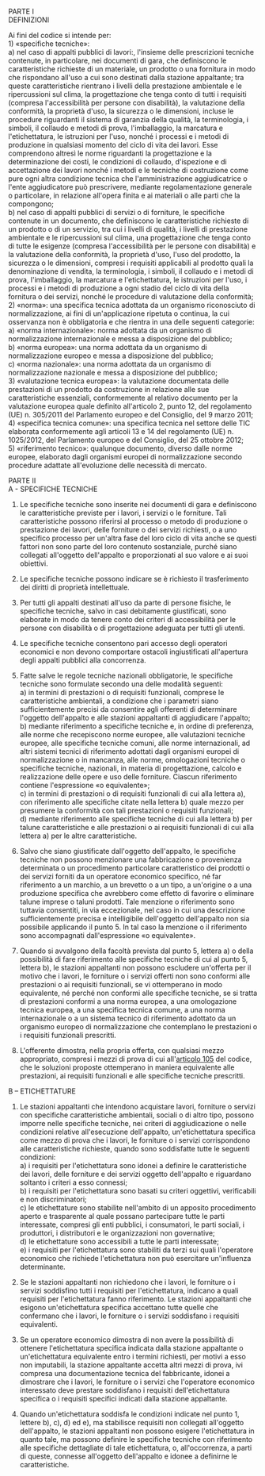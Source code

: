 PARTE I<br>DEFINIZIONI

Ai fini del codice si intende per:<br>1) «specifiche tecniche»:<br>a) nel caso di appalti pubblici di lavori:, l'insieme delle prescrizioni tecniche contenute, in particolare, nei documenti di gara, che definiscono le caratteristiche richieste di un materiale, un prodotto o una fornitura in modo che rispondano all'uso a cui sono destinati dalla stazione appaltante; tra queste caratteristiche rientrano i livelli della prestazione ambientale e le ripercussioni sul clima, la progettazione che tenga conto di tutti i requisiti (compresa l'accessibilità per persone con disabilità), la valutazione della conformità, la proprietà d'uso, la sicurezza o le dimensioni, incluse le procedure riguardanti il sistema di garanzia della qualità, la terminologia, i simboli, il collaudo e metodi di prova, l'imballaggio, la marcatura e l'etichettatura, le istruzioni per l'uso, nonché i processi e i metodi di produzione in qualsiasi momento del ciclo di vita dei lavori. Esse comprendono altresì le norme riguardanti la progettazione e la determinazione dei costi, le condizioni di collaudo, d'ispezione e di accettazione dei lavori nonché i metodi e le tecniche di costruzione come pure ogni altra condizione tecnica che l'amministrazione aggiudicatrice o l'ente aggiudicatore può prescrivere, mediante regolamentazione generale o particolare, in relazione all'opera finita e ai materiali o alle parti che la compongono;<br>b) nel caso di appalti pubblici di servizi o di forniture, le specifiche contenute in un documento, che definiscono le caratteristiche richieste di un prodotto o di un servizio, tra cui i livelli di qualità, i livelli di prestazione ambientale e le ripercussioni sul clima, una progettazione che tenga conto di tutte le esigenze (compresa l'accessibilità per le persone con disabilità) e la valutazione della conformità, la proprietà d'uso, l'uso del prodotto, la sicurezza o le dimensioni, compresi i requisiti applicabili al prodotto quali la denominazione di vendita, la terminologia, i simboli, il collaudo e i metodi di prova, l'imballaggio, la marcatura e l'etichettatura, le istruzioni per l'uso, i processi e i metodi di produzione a ogni stadio del ciclo di vita della fornitura o dei servizi, nonché le procedure di valutazione della conformità;<br>2) «norma»: una specifica tecnica adottata da un organismo riconosciuto di normalizzazione, ai fini di un'applicazione ripetuta o continua, la cui osservanza non è obbligatoria e che rientra in una delle seguenti categorie:<br>a) «norma internazionale»: norma adottata da un organismo di normalizzazione internazionale e messa a disposizione del pubblico;<br>b) «norma europea»: una norma adottata da un organismo di normalizzazione europeo e messa a disposizione del pubblico;<br>c) «norma nazionale»: una norma adottata da un organismo di normalizzazione nazionale e messa a disposizione del pubblico;<br>3) «valutazione tecnica europea»: la valutazione documentata delle prestazioni di un prodotto da costruzione in relazione alle sue caratteristiche essenziali, conformemente al relativo documento per la valutazione europea quale definito all'articolo 2, punto 12, del regolamento (UE) n. 305/2011 del Parlamento europeo e del Consiglio, del 9 marzo 2011;<br>4) «specifica tecnica comune»: una specifica tecnica nel settore delle TIC elaborata conformemente agli articoli 13 e 14 del regolamento (UE) n. 1025/2012, del Parlamento europeo e del Consiglio, del 25 ottobre 2012;<br>5) «riferimento tecnico»: qualunque documento, diverso dalle norme europee, elaborato dagli organismi europei di normalizzazione secondo procedure adattate all'evoluzione delle necessità di mercato.

PARTE II<br>A - SPECIFICHE TECNICHE

1. Le specifiche tecniche sono inserite nei documenti di gara e definiscono le caratteristiche previste per i lavori, i servizi o le forniture. Tali caratteristiche possono riferirsi al processo o metodo di produzione o prestazione dei lavori, delle forniture o dei servizi richiesti, o a uno specifico processo per un'altra fase del loro ciclo di vita anche se questi fattori non sono parte del loro contenuto sostanziale, purché siano collegati all'oggetto dell'appalto e proporzionati al suo valore e ai suoi obiettivi.

2. Le specifiche tecniche possono indicare se è richiesto il trasferimento dei diritti di proprietà intellettuale.

3. Per tutti gli appalti destinati all'uso da parte di persone fisiche, le specifiche tecniche, salvo in casi debitamente giustificati, sono elaborate in modo da tenere conto dei criteri di accessibilità per le persone con disabilità o di progettazione adeguata per tutti gli utenti.

4. Le specifiche tecniche consentono pari accesso degli operatori economici e non devono comportare ostacoli ingiustificati all'apertura degli appalti pubblici alla concorrenza.

5. Fatte salve le regole tecniche nazionali obbligatorie, le specifiche tecniche sono formulate secondo una delle modalità seguenti:<br>a) in termini di prestazioni o di requisiti funzionali, comprese le caratteristiche ambientali, a condizione che i parametri siano sufficientemente precisi da consentire agli offerenti di determinare l'oggetto dell'appalto e alle stazioni appaltanti di aggiudicare l'appalto;<br>b) mediante riferimento a specifiche tecniche e, in ordine di preferenza, alle norme che recepiscono norme europee, alle valutazioni tecniche europee, alle specifiche tecniche comuni, alle norme internazionali, ad altri sistemi tecnici di riferimento adottati dagli organismi europei di normalizzazione o in mancanza, alle norme, omologazioni tecniche o specifiche tecniche, nazionali, in materia di progettazione, calcolo e realizzazione delle opere e uso delle forniture. Ciascun riferimento contiene l'espressione «o equivalente»;<br>c) in termini di prestazioni o di requisiti funzionali di cui alla lettera a), con riferimento alle specifiche citate nella lettera b) quale mezzo per presumere la conformità con tali prestazioni o requisiti funzionali;<br>d) mediante riferimento alle specifiche tecniche di cui alla lettera b) per talune caratteristiche e alle prestazioni o ai requisiti funzionali di cui alla lettera a) per le altre caratteristiche.

6. Salvo che siano giustificate dall'oggetto dell'appalto, le specifiche tecniche non possono menzionare una fabbricazione o provenienza determinata o un procedimento particolare caratteristico dei prodotti o dei servizi forniti da un operatore economico specifico, né far riferimento a un marchio, a un brevetto o a un tipo, a un'origine o a una produzione specifica che avrebbero come effetto di favorire o eliminare talune imprese o taluni prodotti. Tale menzione o riferimento sono tuttavia consentiti, in via eccezionale, nel caso in cui una descrizione sufficientemente precisa e intelligibile dell'oggetto dell'appalto non sia possibile applicando il punto 5. In tal caso la menzione o il riferimento sono accompagnati dall'espressione «o equivalente».

7. Quando si avvalgono della facoltà prevista dal punto 5, lettera a) o della possibilità di fare riferimento alle specifiche tecniche di cui al punto 5, lettera b), le stazioni appaltanti non possono escludere un'offerta per il motivo che i lavori, le forniture o i servizi offerti non sono conformi alle prestazioni o ai requisiti funzionali, se vi ottemperano in modo equivalente, né perché non conformi alle specifiche tecniche, se si tratta di prestazioni conformi a una norma europea, a una omologazione tecnica europea, a una specifica tecnica comune, a una norma internazionale o a un sistema tecnico di riferimento adottato da un organismo europeo di normalizzazione che contemplano le prestazioni o i requisiti funzionali prescritti.

8. L'offerente dimostra, nella propria offerta, con qualsiasi mezzo appropriato, compresi i mezzi di prova di cui all'[articolo 105](/articolo-105/2) del codice, che le soluzioni proposte ottemperano in maniera equivalente alle prestazioni, ai requisiti funzionali e alle specifiche tecniche prescritti.

B – ETICHETTATURE

1. Le stazioni appaltanti che intendono acquistare lavori, forniture o servizi con specifiche caratteristiche ambientali, sociali o di altro tipo, possono imporre nelle specifiche tecniche, nei criteri di aggiudicazione o nelle condizioni relative all'esecuzione dell'appalto, un'etichettatura specifica come mezzo di prova che i lavori, le forniture o i servizi corrispondono alle caratteristiche richieste, quando sono soddisfatte tutte le seguenti condizioni:<br>a) i requisiti per l'etichettatura sono idonei a definire le caratteristiche dei lavori, delle forniture e dei servizi oggetto dell'appalto e riguardano soltanto i criteri a esso connessi;<br>b) i requisiti per l'etichettatura sono basati su criteri oggettivi, verificabili e non discriminatori;<br>c) le etichettature sono stabilite nell'ambito di un apposito procedimento aperto e trasparente al quale possano partecipare tutte le parti interessate, compresi gli enti pubblici, i consumatori, le parti sociali, i produttori, i distributori e le organizzazioni non governative;<br>d) le etichettature sono accessibili a tutte le parti interessate;<br>e) i requisiti per l'etichettatura sono stabiliti da terzi sui quali l'operatore economico che richiede l'etichettatura non può esercitare un'influenza determinante.

2. Se le stazioni appaltanti non richiedono che i lavori, le forniture o i servizi soddisfino tutti i requisiti per l'etichettatura, indicano a quali requisiti per l'etichettatura fanno riferimento. Le stazioni appaltanti che esigono un'etichettatura specifica accettano tutte quelle che confermano che i lavori, le forniture o i servizi soddisfano i requisiti equivalenti.

3. Se un operatore economico dimostra di non avere la possibilità di ottenere l'etichettatura specifica indicata dalla stazione appaltante o un'etichettatura equivalente entro i termini richiesti, per motivi a esso non imputabili, la stazione appaltante accetta altri mezzi di prova, ivi compresa una documentazione tecnica del fabbricante, idonei a dimostrare che i lavori, le forniture o i servizi che l'operatore economico interessato deve prestare soddisfano i requisiti dell'etichettatura specifica o i requisiti specifici indicati dalla stazione appaltante.

4. Quando un'etichettatura soddisfa le condizioni indicate nel punto 1, lettere b), c), d) ed e), ma stabilisce requisiti non collegati all'oggetto dell'appalto, le stazioni appaltanti non possono esigere l'etichettatura in quanto tale, ma possono definire le specifiche tecniche con riferimento alle specifiche dettagliate di tale etichettatura, o, all'occorrenza, a parti di queste, connesse all'oggetto dell'appalto e idonee a definirne le caratteristiche.
